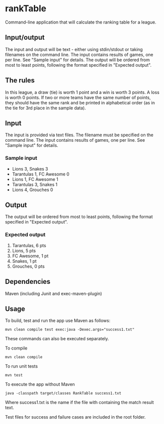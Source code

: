 # rankTable

Command-line application that will calculate the ranking table for a league.

## Input/output
The input and output will be text - either using stdin/stdout or taking filenames on the command line.
The input contains results of games, one per line. See "Sample input" for details.
The output will be ordered from most to least points, following the format specified in "Expected output".
 
## The rules
In this league, a draw (tie) is worth 1 point and a win is worth 3 points. A loss is worth 0 points.
If two or more teams have the same number of points, they should have the same rank and be
printed in alphabetical order (as in the tie for 3rd place in the sample data).

## Input
The input is provided via text files. The filename must be specified on the command line.
The input contains results of games, one per line. See "Sample input" for details.

### Sample input
- Lions 3, Snakes 3
- Tarantulas 1, FC Awesome 0
- Lions 1, FC Awesome 1
- Tarantulas 3, Snakes 1
- Lions 4, Grouches 0

## Output
The output will be ordered from most to least points, following the format specified in "Expected output".

### Expected output
1. Tarantulas, 6 pts
2. Lions, 5 pts
3. FC Awesome, 1 pt
3. Snakes, 1 pt
5. Grouches, 0 pts

## Dependencies
Maven (including Junit and exec-maven-plugin)

## Usage
To build, test and run the app use Maven as follows:

```
mvn clean compile test exec:java -Dexec.args="success1.txt"
```

These commands can also be executed separately.

To compile
```
mvn clean compile
```

To run unit tests
```
mvn test
```

To execute the app without Maven
```
java -classpath target/classes RankTable success1.txt
```

Where success1.txt is the name if the file with containing the match result text.

Test files for success and failure cases are included in the root folder.
